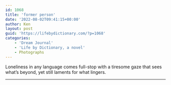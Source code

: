 ```yaml
---
id: 1068
title: 'former person'
date: '2022-08-02T09:41:15+00:00'
author: Ken
layout: post
guid: 'https://lifebydictionary.com/?p=1068'
categories:
    - 'Dream Journal'
    - 'Life by Dictionary, a novel'
    - Photographs
---
```


Loneliness in any language comes full-stop with a tiresome gaze that sees what’s beyond, yet still laments for what lingers.

- - - - - -